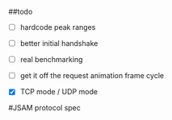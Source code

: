 ##todo

-[ ] hardcode peak ranges
-[ ] better initial handshake
-[ ] real benchmarking
-[ ] get it off the request animation frame cycle

-[x] TCP mode / UDP mode




#JSAM protocol spec
